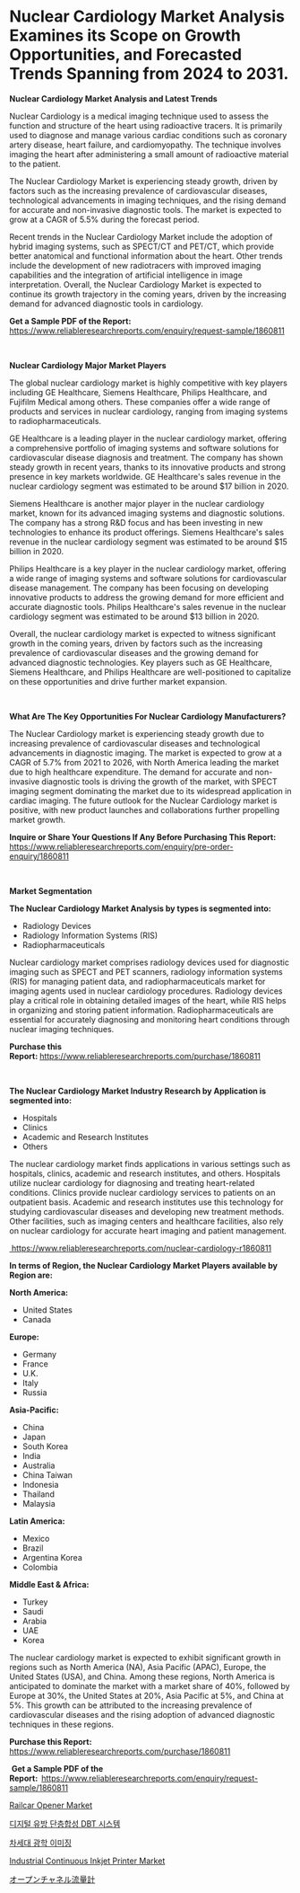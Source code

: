 <p><h1>Nuclear Cardiology Market Analysis Examines its Scope on Growth Opportunities, and Forecasted Trends Spanning from 2024 to 2031.</h1></p><p><strong>Nuclear Cardiology Market Analysis and Latest Trends</strong></p>
<p><p>Nuclear Cardiology is a medical imaging technique used to assess the function and structure of the heart using radioactive tracers. It is primarily used to diagnose and manage various cardiac conditions such as coronary artery disease, heart failure, and cardiomyopathy. The technique involves imaging the heart after administering a small amount of radioactive material to the patient.</p><p>The Nuclear Cardiology Market is experiencing steady growth, driven by factors such as the increasing prevalence of cardiovascular diseases, technological advancements in imaging techniques, and the rising demand for accurate and non-invasive diagnostic tools. The market is expected to grow at a CAGR of 5.5% during the forecast period.</p><p>Recent trends in the Nuclear Cardiology Market include the adoption of hybrid imaging systems, such as SPECT/CT and PET/CT, which provide better anatomical and functional information about the heart. Other trends include the development of new radiotracers with improved imaging capabilities and the integration of artificial intelligence in image interpretation. Overall, the Nuclear Cardiology Market is expected to continue its growth trajectory in the coming years, driven by the increasing demand for advanced diagnostic tools in cardiology.</p></p>
<p><strong>Get a Sample PDF of the Report:&nbsp;</strong> <a href="https://www.reliableresearchreports.com/enquiry/request-sample/1860811">https://www.reliableresearchreports.com/enquiry/request-sample/1860811</a></p>
<p>&nbsp;</p>
<p><strong>Nuclear Cardiology Major Market Players</strong></p>
<p><p>The global nuclear cardiology market is highly competitive with key players including GE Healthcare, Siemens Healthcare, Philips Healthcare, and Fujifilm Medical among others. These companies offer a wide range of products and services in nuclear cardiology, ranging from imaging systems to radiopharmaceuticals.</p><p>GE Healthcare is a leading player in the nuclear cardiology market, offering a comprehensive portfolio of imaging systems and software solutions for cardiovascular disease diagnosis and treatment. The company has shown steady growth in recent years, thanks to its innovative products and strong presence in key markets worldwide. GE Healthcare's sales revenue in the nuclear cardiology segment was estimated to be around $17 billion in 2020.</p><p>Siemens Healthcare is another major player in the nuclear cardiology market, known for its advanced imaging systems and diagnostic solutions. The company has a strong R&D focus and has been investing in new technologies to enhance its product offerings. Siemens Healthcare's sales revenue in the nuclear cardiology segment was estimated to be around $15 billion in 2020.</p><p>Philips Healthcare is a key player in the nuclear cardiology market, offering a wide range of imaging systems and software solutions for cardiovascular disease management. The company has been focusing on developing innovative products to address the growing demand for more efficient and accurate diagnostic tools. Philips Healthcare's sales revenue in the nuclear cardiology segment was estimated to be around $13 billion in 2020.</p><p>Overall, the nuclear cardiology market is expected to witness significant growth in the coming years, driven by factors such as the increasing prevalence of cardiovascular diseases and the growing demand for advanced diagnostic technologies. Key players such as GE Healthcare, Siemens Healthcare, and Philips Healthcare are well-positioned to capitalize on these opportunities and drive further market expansion.</p></p>
<p>&nbsp;</p>
<p><strong>What Are The Key Opportunities For Nuclear Cardiology Manufacturers?</strong></p>
<p><p>The Nuclear Cardiology market is experiencing steady growth due to increasing prevalence of cardiovascular diseases and technological advancements in diagnostic imaging. The market is expected to grow at a CAGR of 5.7% from 2021 to 2026, with North America leading the market due to high healthcare expenditure. The demand for accurate and non-invasive diagnostic tools is driving the growth of the market, with SPECT imaging segment dominating the market due to its widespread application in cardiac imaging. The future outlook for the Nuclear Cardiology market is positive, with new product launches and collaborations further propelling market growth.</p></p>
<p><strong>Inquire or Share Your Questions If Any Before Purchasing This Report:</strong> <a href="https://www.reliableresearchreports.com/enquiry/pre-order-enquiry/1860811">https://www.reliableresearchreports.com/enquiry/pre-order-enquiry/1860811</a></p>
<p>&nbsp;</p>
<p><strong>Market Segmentation</strong></p>
<p><strong>The Nuclear Cardiology Market Analysis by types is segmented into:</strong></p>
<p><ul><li>Radiology Devices</li><li>Radiology Information Systems (RIS)</li><li>Radiopharmaceuticals</li></ul></p>
<p><p>Nuclear cardiology market comprises radiology devices used for diagnostic imaging such as SPECT and PET scanners, radiology information systems (RIS) for managing patient data, and radiopharmaceuticals market for imaging agents used in nuclear cardiology procedures. Radiology devices play a critical role in obtaining detailed images of the heart, while RIS helps in organizing and storing patient information. Radiopharmaceuticals are essential for accurately diagnosing and monitoring heart conditions through nuclear imaging techniques.</p></p>
<p><strong>Purchase this Report:&nbsp;</strong><a href="https://www.reliableresearchreports.com/purchase/1860811">https://www.reliableresearchreports.com/purchase/1860811</a></p>
<p>&nbsp;</p>
<p><strong>The Nuclear Cardiology Market Industry Research by Application is segmented into:</strong></p>
<p><ul><li>Hospitals</li><li>Clinics</li><li>Academic and Research Institutes</li><li>Others</li></ul></p>
<p><p>The nuclear cardiology market finds applications in various settings such as hospitals, clinics, academic and research institutes, and others. Hospitals utilize nuclear cardiology for diagnosing and treating heart-related conditions. Clinics provide nuclear cardiology services to patients on an outpatient basis. Academic and research institutes use this technology for studying cardiovascular diseases and developing new treatment methods. Other facilities, such as imaging centers and healthcare facilities, also rely on nuclear cardiology for accurate heart imaging and patient management.</p></p>
<p><a href="https://www.reliableresearchreports.com/nuclear-cardiology-r1860811">&nbsp;https://www.reliableresearchreports.com/nuclear-cardiology-r1860811</a></p>
<p><strong>In terms of Region, the Nuclear Cardiology Market Players available by Region are:</strong></p>
<p>
    <p> <strong> North America: </strong>
        <ul>
            <li>United States</li>
            <li>Canada</li>
        </ul>
        </p> 
    <p> <strong> Europe: </strong>
        <ul>
            <li>Germany</li>
            <li>France</li>
            <li>U.K.</li>
            <li>Italy</li>
            <li>Russia</li>
        </ul>
        </p> 
    <p> <strong> Asia-Pacific: </strong>
        <ul>
            <li>China</li>
            <li>Japan</li>
            <li>South Korea</li>
            <li>India</li>
            <li>Australia</li>
            <li>China Taiwan</li>
            <li>Indonesia</li>
            <li>Thailand</li>
            <li>Malaysia</li>
        </ul>
        </p> 
    <p> <strong> Latin America: </strong>
        <ul>
            <li>Mexico</li>
            <li>Brazil</li>
            <li>Argentina Korea</li>
            <li>Colombia</li>
        </ul>
        </p> 
    <p> <strong> Middle East & Africa: </strong>
        <ul>
            <li>Turkey</li>
            <li>Saudi</li>
            <li>Arabia</li>
            <li>UAE</li>
            <li>Korea</li>
        </ul>
    </p>
    </p>
<p><p>The nuclear cardiology market is expected to exhibit significant growth in regions such as North America (NA), Asia Pacific (APAC), Europe, the United States (USA), and China. Among these regions, North America is anticipated to dominate the market with a market share of 40%, followed by Europe at 30%, the United States at 20%, Asia Pacific at 5%, and China at 5%. This growth can be attributed to the increasing prevalence of cardiovascular diseases and the rising adoption of advanced diagnostic techniques in these regions.</p></p>
<p><strong>Purchase this Report: </strong><a href="https://www.reliableresearchreports.com/purchase/1860811">https://www.reliableresearchreports.com/purchase/1860811</a></p>
<p>&nbsp;<strong>Get a Sample PDF of the Report:&nbsp;&nbsp;</strong><a href="https://www.reliableresearchreports.com/enquiry/request-sample/1860811">https://www.reliableresearchreports.com/enquiry/request-sample/1860811</a></p>
<p><strong></strong></p>
<p><p><a href="https://github.com/EbonyHane1955/Market-Research-Report-List-1/blob/main/railcar-opener-market.md">Railcar Opener Market</a></p><p><a href="https://github.com/valroy852/Market-Research-Report-List-2/blob/main/6677690179405.md">디지털 유방 단층합성 DBT 시스템</a></p><p><a href="https://github.com/RonSpencer61/Market-Research-Report-List-1/blob/main/5492521179406.md">차세대 광학 이미징</a></p><p><a href="https://github.com/kathiaseamanalvaradovlprc2h/Market-Research-Report-List-3/blob/main/industrial-continuous-inkjet-printer-market.md">Industrial Continuous Inkjet Printer Market</a></p><p><a href="https://github.com/gfggqjbfys368009/Market-Research-Report-List-2/blob/main/5671723166215.md">オープンチャネル流量計</a></p></p>